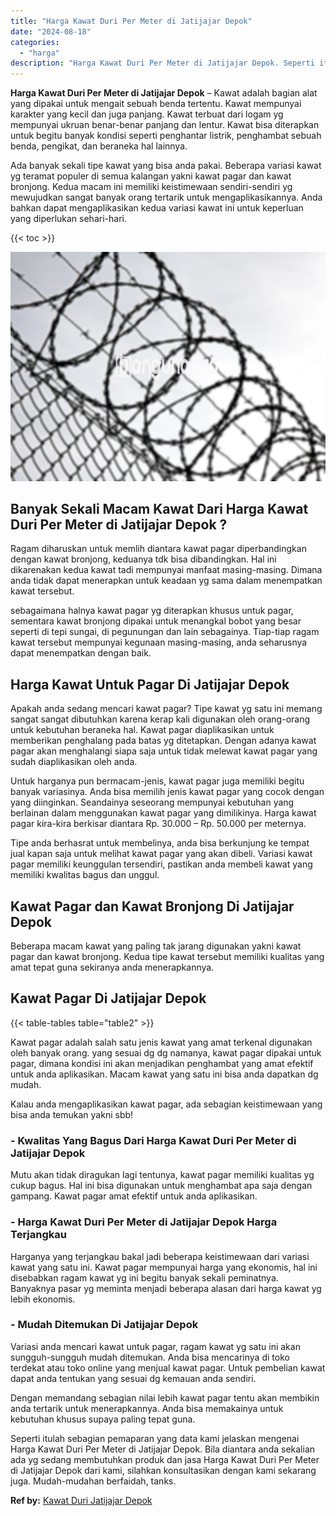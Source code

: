 ```yaml
---
title: "Harga Kawat Duri Per Meter di Jatijajar Depok"
date: "2024-08-18"
categories: 
  - "harga"
description: "Harga Kawat Duri Per Meter di Jatijajar Depok. Seperti itulah sebagian pemaparan yang data kami jelaskan mengenai Harga Kawat Duri Per Meter di Jatijajar Dep..."
---
```


**Harga Kawat Duri Per Meter di Jatijajar Depok** – Kawat adalah bagian alat yang dipakai untuk mengait sebuah benda tertentu. Kawat mempunyai karakter yang kecil dan juga panjang. Kawat terbuat dari logam yg mempunyai ukruan benar-benar panjang dan lentur. Kawat bisa diterapkan untuk begitu banyak kondisi seperti penghantar listrik, penghambat sebuah benda, pengikat, dan beraneka hal lainnya.

Ada banyak sekali tipe kawat yang bisa anda pakai. Beberapa variasi kawat yg teramat populer di semua kalangan yakni kawat pagar dan kawat bronjong. Kedua macam ini memiliki keistimewaan sendiri-sendiri yg mewujudkan sangat banyak orang tertarik untuk mengaplikasikannya. Anda bahkan dapat mengaplikasikan kedua variasi kawat ini untuk keperluan yang diperlukan sehari-hari.

{{< toc >}}

![Harga Kawat Duri Per Meter di Jatijajar Depok](/images/jual-kawat-murah39.png)

## Banyak Sekali Macam Kawat Dari Harga Kawat Duri Per Meter di Jatijajar Depok ?

Ragam diharuskan untuk memlih diantara kawat pagar diperbandingkan dengan kawat bronjong, keduanya tdk bisa dibandingkan. Hal ini dikarenakan kedua kawat tadi mempunyai manfaat masing-masing. Dimana anda tidak dapat menerapkan untuk keadaan yg sama dalam menempatkan kawat tersebut.

sebagaimana halnya kawat pagar yg diterapkan khusus untuk pagar, sementara kawat bronjong dipakai untuk menangkal bobot yang besar seperti di tepi sungai, di pegunungan dan lain sebagainya. Tiap-tiap ragam kawat tersebut mempunyai kegunaan masing-masing, anda seharusnya dapat menempatkan dengan baik.

## Harga Kawat Untuk Pagar Di Jatijajar Depok

Apakah anda sedang mencari kawat pagar? Tipe kawat yg satu ini memang sangat sangat dibutuhkan karena kerap kali digunakan oleh orang-orang untuk kebutuhan beraneka hal. Kawat pagar diaplikasikan untuk memberikan penghalang pada batas yg ditetapkan. Dengan adanya kawat pagar akan menghalangi siapa saja untuk tidak melewat kawat pagar yang sudah diaplikasikan oleh anda.

Untuk harganya pun bermacam-jenis, kawat pagar juga memiliki begitu banyak variasinya. Anda bisa memilih jenis kawat pagar yang cocok dengan yang diinginkan. Seandainya seseorang mempunyai kebutuhan yang berlainan dalam menggunakan kawat pagar yang dimilikinya. Harga kawat pagar kira-kira berkisar diantara Rp. 30.000 – Rp. 50.000 per meternya.

Tipe anda berhasrat untuk membelinya, anda bisa berkunjung ke tempat jual kapan saja untuk melihat kawat pagar yang akan dibeli. Variasi kawat pagar memiliki keunggulan tersendiri, pastikan anda membeli kawat yang memiliki kwalitas bagus dan unggul.

## Kawat Pagar dan Kawat Bronjong Di Jatijajar Depok

Beberapa macam kawat yang paling tak jarang digunakan yakni kawat pagar dan kawat bronjong. Kedua tipe kawat tersebut memiliki kualitas yang amat tepat guna sekiranya anda menerapkannya.

## Kawat Pagar Di Jatijajar Depok

{{< table-tables table="table2" >}}

Kawat pagar adalah salah satu jenis kawat yang amat terkenal digunakan oleh banyak orang. yang sesuai dg dg namanya, kawat pagar dipakai untuk pagar, dimana kondisi ini akan menjadikan penghambat yang amat efektif untuk anda aplikasikan. Macam kawat yang satu ini bisa anda dapatkan dg mudah.

Kalau anda mengaplikasikan kawat pagar, ada sebagian keistimewaan yang bisa anda temukan yakni sbb!

### \- Kwalitas Yang Bagus Dari Harga Kawat Duri Per Meter di Jatijajar Depok

Mutu akan tidak diragukan lagi tentunya, kawat pagar memiliki kualitas yg cukup bagus. Hal ini bisa digunakan untuk menghambat apa saja dengan gampang. Kawat pagar amat efektif untuk anda aplikasikan.

### \- Harga Kawat Duri Per Meter di Jatijajar Depok Harga Terjangkau

Harganya yang terjangkau bakal jadi beberapa keistimewaan dari variasi kawat yang satu ini. Kawat pagar mempunyai harga yang ekonomis, hal ini disebabkan ragam kawat yg ini begitu banyak sekali peminatnya. Banyaknya pasar yg meminta menjadi beberapa alasan dari harga kawat yg lebih ekonomis.

### \- Mudah Ditemukan Di Jatijajar Depok

Variasi anda mencari kawat untuk pagar, ragam kawat yg satu ini akan sungguh-sungguh mudah ditemukan. Anda bisa mencarinya di toko terdekat atau toko online yang menjual kawat pagar. Untuk pembelian kawat dapat anda tentukan yang sesuai dg kemauan anda sendiri.

Dengan memandang sebagian nilai lebih kawat pagar tentu akan membikin anda tertarik untuk menerapkannya. Anda bisa memakainya untuk kebutuhan khusus supaya paling tepat guna.

Seperti itulah sebagian pemaparan yang data kami jelaskan mengenai Harga Kawat Duri Per Meter di Jatijajar Depok. Bila diantara anda sekalian ada yg sedang membutuhkan produk dan jasa Harga Kawat Duri Per Meter di Jatijajar Depok dari kami, silahkan konsultasikan dengan kami sekarang juga. Mudah-mudahan berfaidah, tanks.

**Ref by:** [Kawat Duri Jatijajar Depok](https://id.wikipedia.org/wiki/Kawat)

